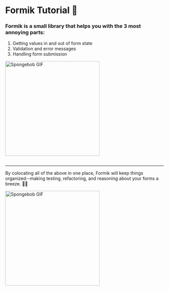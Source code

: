 # Formik Tutorial 📃
### Formik is a small library that helps you with the 3 most annoying parts:

1. Getting values in and out of form state
2. Validation and error messages
3. Handling form submission

<div align="left">
  <img 
    src="https://user-images.githubusercontent.com/54215462/201438859-1156c6f4-ec5a-4437-88d7-7abebfefe53d.gif"
    alt="Spongebob GIF"
    width="300"
    height="300"
  />
</div>
<br />
<hr />

By colocating all of the above in one place, Formik will keep things organized--making testing, refactoring, and reasoning about your forms a breeze. 🌿🌸

<div align="left">
  <img 
    src="https://user-images.githubusercontent.com/54215462/201439221-281fa488-66c2-4201-a684-b08f47166097.gif"
    alt="Spongebob GIF"
    width="300"
    height="300"
  />
</div>
